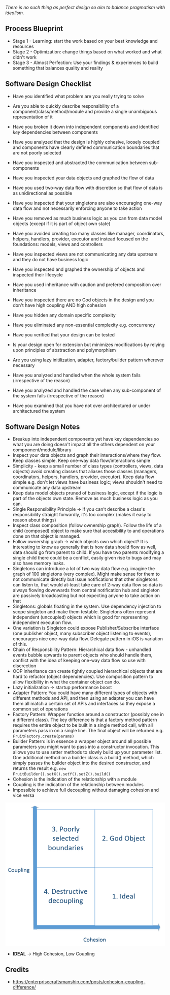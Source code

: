 *There is no such thing as perfect design so aim to balance pragmatism with idealism.*

## Process Blueprint 

- Stage 1 - Learning: start the work based on your best knowledge and resources
- Stage 2 - Optimization: change things based on what worked and what didn't work
- Stage 3 - Almost Perfection: Use your findings & experiences to build something that balances quality and reality

## Software Design Checklist

- Have you identified what problem are you really trying to solve

- Are you able to quickly describe responsibility of a component/class/method/module and provide a single unambiguous representation of it

- Have you broken it down into independent components and identified *key* dependencies between components 

- Have you analyzed that the design is highly cohesive, loosely coupled and components have clearly defined communication boundaries that are not poorly selected

- Have you inspested and abstracted the communication between sub-components

- Have you inspected your data objects and graphed the flow of data

- Have you used two-way data flow with discretion so that flow of data is as unidirectional as possible

- Have you inspected that your singletons are also encouraging one-way data flow and not necessarily enforcing anyone to take action

- Have you removed as much business logic as you can from data model objects (except if it is part of object own state)

- Have you avoided creating too many classes like manager, coordinators, helpers, handlers, provider, executor and instead focused on the foundations: models, views and controllers

- Have you inspected views are not communicating any data upstream and they do not have business logic

- Have you inspected and graphed the ownership of objects and inspected their lifecycle

- Have you used inheritance with caution and prefered composition over inheritance

- Have you inspected there are no God objects in the design and you don't have high coupling AND high cohesion

- Have you hidden any domain specific complexity 

- Have you eliminated any non-essential complexity e.g. concurrency

- Have you verified that your design can be tested

- Is your design open for extension but minimizes modifications by relying upon principles of abstraction and polymorphism

- Are you using lazy initilization, adapter, factory/builder pattern wherever necessary

- Have you analyzed and handled when the whole system fails (irrespective of the reason)

- Have you analyzed and handled the case when any sub-component of the system fails (irrespective of the reason)

- Have you examined that you have not over architectured or under architectured the system

## Software Design Notes

- Breakup into independent components yet have key dependencies so what you are doing doesn't impact all the others dependent on your compoonent/module/library
- Inspect your data objects and graph their interactions/where they flow. Keep classes simple. Keep one-way data flow/interactions simple
- Simplicity - keep a small number of class types (controllers, views, data objects) avoid creating classes that aliases those classes (managers, coordinators, helpers, handlers, provider, executor). Keep data flow simple e.g. don't let views have business logic; views shouldn't need to communicate any data upstream
- Keep data model objects pruned of business logic, except if the logic is part of the objects own state. Remove as much business logic as you can.
- Single Responsibility Principle -> If you can't describe a class's responsibility straight forwardly, it's too complex (makes it easy to reason about things)
- Inspect class composition (follow ownership graph). Follow the life of a child (composed) object to make sure that accesibility to and operations done on that object is managed.
- Follow ownership graph -> which objects own which object? It is interesting to know as generally that is how data should flow as well, data should go from parent to child. If you have two parents modifying a single child there could be a conflict, easily given rise to bugs and may also have memory leaks.
- Singletons can introduce a lot of two way data flow e.g. imagine the graph of 100 singletons (very complex). Might make sense for them to not communicate directly but issue notifications that other singletons can listen to, that would at-least take care of 2-way data flow so data is always flowing downwards from central notification hub and singleton are passively broadcasting but not expecting anyone to take action on that
- Singletons: globals floating in the system. Use dependency injection to scope singleton and make them testable. Singletons often represent independent (uncoupled) objects which is good for representing independent execution flow.
- One variation is Singleton could expose Publisher/Subscribe interface (one publisher object, many subscriber object listening to events), encourages nice one-way data flow. Delegate pattern in iOS is variation of this.
- Chain of Responsbility Pattern: Hierarchical data flow - unhandled events bubble upwards to parent objects who should handle them, conflict with the idea of keeping one-way data flow so use with discrection
- OOP inheritance can create tightly coupled hierarchical objects that are hard to refactor (object dependencies). Use composition pattern to allow flexibility in what the container object can do.
- Lazy initialization -> startup performance boost
- Adapter Pattern: You could have many different types of objects with different methods and API, and then using an adapter you can have them all match a certain set of APIs and interfaces so they expose a common set of operations
- Factory Pattern: Wrapper function around a constructor (possibly one in a different class). The key difference is that a factory method pattern requires the entire object to be built in a single method call, with all parameters pass in on a single line. The final object will be returned e.g. `FruitFactory.create(params)`
- Builder Pattern: is in essence a wrapper object around all possible parameters you might want to pass into a constructor invocation. This allows you to use setter methods to slowly build up your parameter list. One additional method on a builder class is a build() method, which simply passes the builder object into the desired constructor, and returns the result e.g. `new FruitBuilder().setX().setY().setZ().build()`
- Cohesion is the indication of the relationship with a module
- Coupling is the indication of the relationship between modules
- Impossible to achieve full decoupling without damaging cohesion and vice versa

![Cohesion vs Coupling](https://github.com/tabishfayyaz/book-club/raw/master/images/coupling-cohesion.png)

- **IDEAL** -> High Cohesion, Low Coupling

## Credits
- https://enterprisecraftsmanship.com/posts/cohesion-coupling-difference/
